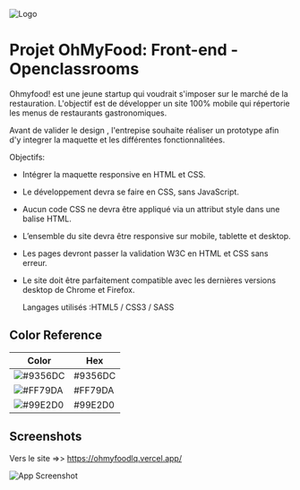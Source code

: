 ![Logo](https://camo.githubusercontent.com/db9795141b583049f431f9b38bdc5fcb4166248cab12f657945c60237d4d9095/68747470733a2f2f7777772e617765736f6d6573637265656e73686f742e636f6d2f6170692f76312f64657374696e6174696f6e2f696d6167652f73686f773f496d6167654b65793d746d2d31303036392d33373031362d6536616539636663633064336436623739313161373532656232373631323063)


# Projet OhMyFood: Front-end - Openclassrooms

Ohmyfood! est une jeune startup qui voudrait s'imposer sur le marché de la restauration. L'objectif est de développer un site 100% mobile qui répertorie les menus de restaurants gastronomiques.

Avant de valider le design , l'entrepise souhaite réaliser un prototype afin d'y integrer la maquette et les différentes fonctionnalitées.

Objectifs:

* Intégrer la maquette responsive en HTML et CSS.
* Le développement devra se faire en CSS, sans JavaScript.
* Aucun code CSS ne devra être appliqué via un attribut style dans une balise HTML.
* L’ensemble du site devra être responsive sur mobile, tablette et desktop.
* Les pages devront passer la validation W3C en HTML et CSS sans erreur.
* Le site doit être parfaitement compatible avec les dernières versions desktop de Chrome et Firefox.


    Langages utilisés :HTML5 / CSS3 / SASS


## Color Reference

| Color                                                    | Hex     |
| -------------------------------------------------------- | ------- |
| ![#9356DC](https://via.placeholder.com/10/9356DC?text=+) | #9356DC |
| ![#FF79DA](https://via.placeholder.com/10/FF79DA?text=+) | #FF79DA |
| ![#99E2D0](https://via.placeholder.com/10/99E2D0?text=+) | #99E2D0 |

## Screenshots

Vers le site =>> https://ohmyfoodlq.vercel.app/

![App Screenshot](https://camo.githubusercontent.com/68f6785a590c81de9b2a521851b0670f4d874fa74132c7225f8fe395e1f9c170/68747470733a2f2f7777772e617765736f6d6573637265656e73686f742e636f6d2f6170692f76312f64657374696e6174696f6e2f696d6167652f73686f773f496d6167654b65793d746d2d31303036392d33373031382d3234343033356533626665333937666537346232613434353063643031366539)

